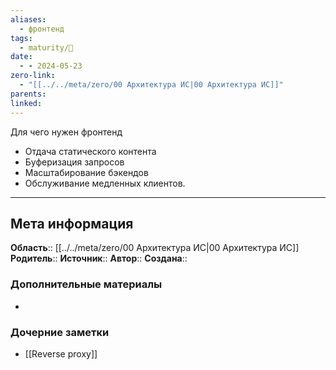 ```yaml
---
aliases:
  - фронтенд
tags:
  - maturity/🌱
date:
  - - 2024-05-23
zero-link:
  - "[[../../meta/zero/00 Архитектура ИС|00 Архитектура ИС]]"
parents: 
linked:
---
```

Для чего нужен фронтенд
- Отдача статического контента
- Буферизация запросов
- Масштабирование бэкендов
- Обслуживание медленных клиентов.
***
## Мета информация
**Область**:: [[../../meta/zero/00 Архитектура ИС|00 Архитектура ИС]]
**Родитель**:: 
**Источник**:: 
**Автор**:: 
**Создана**:: 
### Дополнительные материалы
- 
### Дочерние заметки
<!-- QueryToSerialize: LIST FROM [[]] WHERE contains(Родитель, this.file.link) or contains(parents, this.file.link) -->
<!-- SerializedQuery: LIST FROM [[]] WHERE contains(Родитель, this.file.link) or contains(parents, this.file.link) -->
- [[Rеverse proxy]]
<!-- SerializedQuery END -->
